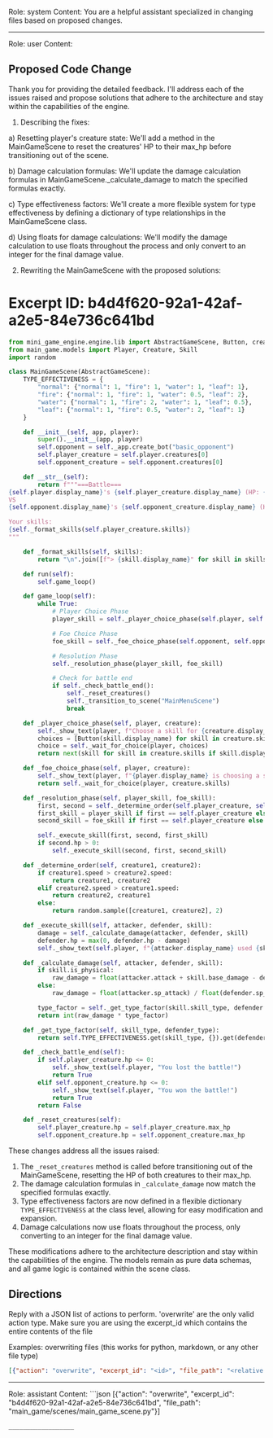 Role: system
Content: You are a helpful assistant specialized in changing files based on proposed changes.
__________________
Role: user
Content: 
## Proposed Code Change
Thank you for providing the detailed feedback. I'll address each of the issues raised and propose solutions that adhere to the architecture and stay within the capabilities of the engine.

1. Describing the fixes:

a) Resetting player's creature state:
We'll add a method in the MainGameScene to reset the creatures' HP to their max_hp before transitioning out of the scene.

b) Damage calculation formulas:
We'll update the damage calculation formulas in MainGameScene._calculate_damage to match the specified formulas exactly.

c) Type effectiveness factors:
We'll create a more flexible system for type effectiveness by defining a dictionary of type relationships in the MainGameScene class.

d) Using floats for damage calculations:
We'll modify the damage calculation to use floats throughout the process and only convert to an integer for the final damage value.

2. Rewriting the MainGameScene with the proposed solutions:

# Excerpt ID: b4d4f620-92a1-42af-a2e5-84e736c641bd
```python main_game/scenes/main_game_scene.py
from mini_game_engine.engine.lib import AbstractGameScene, Button, create_from_game_database
from main_game.models import Player, Creature, Skill
import random

class MainGameScene(AbstractGameScene):
    TYPE_EFFECTIVENESS = {
        "normal": {"normal": 1, "fire": 1, "water": 1, "leaf": 1},
        "fire": {"normal": 1, "fire": 1, "water": 0.5, "leaf": 2},
        "water": {"normal": 1, "fire": 2, "water": 1, "leaf": 0.5},
        "leaf": {"normal": 1, "fire": 0.5, "water": 2, "leaf": 1}
    }

    def __init__(self, app, player):
        super().__init__(app, player)
        self.opponent = self._app.create_bot("basic_opponent")
        self.player_creature = self.player.creatures[0]
        self.opponent_creature = self.opponent.creatures[0]

    def __str__(self):
        return f"""===Battle===
{self.player.display_name}'s {self.player_creature.display_name} (HP: {self.player_creature.hp}/{self.player_creature.max_hp})
VS
{self.opponent.display_name}'s {self.opponent_creature.display_name} (HP: {self.opponent_creature.hp}/{self.opponent_creature.max_hp})

Your skills:
{self._format_skills(self.player_creature.skills)}
"""

    def _format_skills(self, skills):
        return "\n".join([f"> {skill.display_name}" for skill in skills])

    def run(self):
        self.game_loop()

    def game_loop(self):
        while True:
            # Player Choice Phase
            player_skill = self._player_choice_phase(self.player, self.player_creature)

            # Foe Choice Phase
            foe_skill = self._foe_choice_phase(self.opponent, self.opponent_creature)

            # Resolution Phase
            self._resolution_phase(player_skill, foe_skill)

            # Check for battle end
            if self._check_battle_end():
                self._reset_creatures()
                self._transition_to_scene("MainMenuScene")
                break

    def _player_choice_phase(self, player, creature):
        self._show_text(player, f"Choose a skill for {creature.display_name}")
        choices = [Button(skill.display_name) for skill in creature.skills]
        choice = self._wait_for_choice(player, choices)
        return next(skill for skill in creature.skills if skill.display_name == choice.display_name)

    def _foe_choice_phase(self, player, creature):
        self._show_text(player, f"{player.display_name} is choosing a skill...")
        return self._wait_for_choice(player, creature.skills)

    def _resolution_phase(self, player_skill, foe_skill):
        first, second = self._determine_order(self.player_creature, self.opponent_creature)
        first_skill = player_skill if first == self.player_creature else foe_skill
        second_skill = foe_skill if first == self.player_creature else player_skill

        self._execute_skill(first, second, first_skill)
        if second.hp > 0:
            self._execute_skill(second, first, second_skill)

    def _determine_order(self, creature1, creature2):
        if creature1.speed > creature2.speed:
            return creature1, creature2
        elif creature2.speed > creature1.speed:
            return creature2, creature1
        else:
            return random.sample([creature1, creature2], 2)

    def _execute_skill(self, attacker, defender, skill):
        damage = self._calculate_damage(attacker, defender, skill)
        defender.hp = max(0, defender.hp - damage)
        self._show_text(self.player, f"{attacker.display_name} used {skill.display_name} on {defender.display_name} for {damage} damage!")

    def _calculate_damage(self, attacker, defender, skill):
        if skill.is_physical:
            raw_damage = float(attacker.attack + skill.base_damage - defender.defense)
        else:
            raw_damage = float(attacker.sp_attack) / float(defender.sp_defense) * float(skill.base_damage)

        type_factor = self._get_type_factor(skill.skill_type, defender.creature_type)
        return int(raw_damage * type_factor)

    def _get_type_factor(self, skill_type, defender_type):
        return self.TYPE_EFFECTIVENESS.get(skill_type, {}).get(defender_type, 1.0)

    def _check_battle_end(self):
        if self.player_creature.hp <= 0:
            self._show_text(self.player, "You lost the battle!")
            return True
        elif self.opponent_creature.hp <= 0:
            self._show_text(self.player, "You won the battle!")
            return True
        return False

    def _reset_creatures(self):
        self.player_creature.hp = self.player_creature.max_hp
        self.opponent_creature.hp = self.opponent_creature.max_hp
```

These changes address all the issues raised:

1. The `_reset_creatures` method is called before transitioning out of the MainGameScene, resetting the HP of both creatures to their max_hp.
2. The damage calculation formulas in `_calculate_damage` now match the specified formulas exactly.
3. Type effectiveness factors are now defined in a flexible dictionary `TYPE_EFFECTIVENESS` at the class level, allowing for easy modification and expansion.
4. Damage calculations now use floats throughout the process, only converting to an integer for the final damage value.

These modifications adhere to the architecture description and stay within the capabilities of the engine. The models remain as pure data schemas, and all game logic is contained within the scene class.

## Directions
Reply with a JSON list of actions to perform. 'overwrite' are the only valid action type. 
Make sure you are using the excerpt_id which contains the entire contents of the file

Examples:
overwriting files (this works for python, markdown, or any other file type)
```json output_example1
[{"action": "overwrite", "excerpt_id": "<id>", "file_path": "<relative file path>"}]
```

__________________
Role: assistant
Content: ```json
[{"action": "overwrite", "excerpt_id": "b4d4f620-92a1-42af-a2e5-84e736c641bd", "file_path": "main_game/scenes/main_game_scene.py"}]
```
__________________
